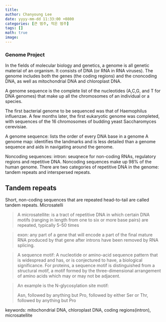 ```yaml
---
title: 
author: Chanyoung Lee
date: yyyy-mm-dd 11:33:00 +0800
categories: [큰 범주, 작은 범주]
tags: []
math: true
image: 
---
```


### Genome Project


In the fields of molecular biology and genetics, a genome is all genetic material of an organism. It consists of DNA (or RNA in RNA viruses). The genome includes both the genes (the coding regions) and the cnoncoding DNA, as well as mitochondrial DNA and chloroplast DNA.

A genome sequence is the complete list of the nucleotides (A,C,G, and T for DNA genomes) that make up all the chromosomes of an individual or a species.

The first bacterial genome to be sequenced was that of Haemophilus influenzae. A few months later, the first eukaryotic genome was completed, with sequences of the 16 chromosomes of budding yeast Saccharomyces cerevisiae.

A genome sequence: lists the order of every DNA base in a genome
A genome map: identifies the landmarks and is less detailed than a genome sequence and aids in navigating around the genome.

Noncoding sequences: intron: seuqnece for non-coding RNAs, regulatory regions and repetitive DNA. Noncoding sequences make up 98% of the human genome. There are two categories of repetitive DNA in the genome: tandem repeats and interspersed repeats.

## Tandem repeats

Short, non-coding sequences that are repeated head-to-tail are called tandem repeats. Microsatelli


>A microsatellite: is a tract of repetitive DNA in which certain DNA motifs (ranging in length from one to six or more base pairs) are repeated, typically 5–50 times

>exon: any part of a gene that will encode a part of the final mature RNA produced by that gene after introns have been removed by RNA splicing.

>A sequence motif: A nucleotide or amino-acid sequence pattern that is widespread and has, or is conjectured to have, a biological significance. For proteins, a sequence motif is distinguished from a structural motif, a motif formed by the three-dimensional arrangement of amino acids which may or may not be adjacent.

>An example is the N-glycosylation site motif:
>
>Asn, followed by anything but Pro, followed by either Ser or Thr, followed by anything but Pro



keywords: mitochondrial DNA, chloroplast DNA, coding regions(intron), microsatellite